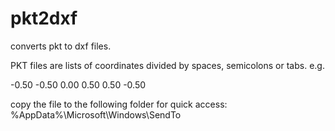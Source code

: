 # pkt2dxf
converts pkt to dxf files.

PKT files are lists of coordinates divided by spaces, semicolons or tabs. e.g.

-0.50  -0.50
0.00  0.50
0.50  -0.50


copy the file to the following folder for quick access: 
%AppData%\Microsoft\Windows\SendTo
